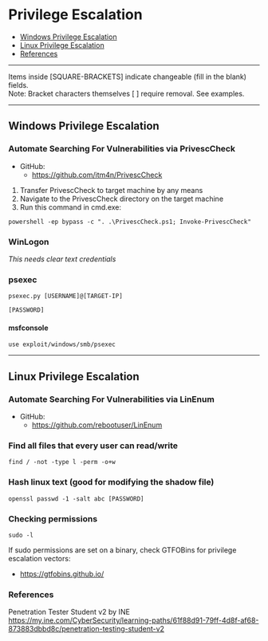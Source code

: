 # Privilege Escalation

* [Windows Privilege Escalation](#windows-privilege-escalation)
* [Linux Privilege Escalation](#linux-privilege-escalation)
* [References](#references)

******************************************************************************
Items inside [SQUARE-BRACKETS] indicate changeable (fill in the blank) fields.  
Note: Bracket characters themselves [ ] require removal. See examples.
******************************************************************************

## Windows Privilege Escalation

### Automate Searching For Vulnerabilities via PrivescCheck

* GitHub:
   * https://github.com/itm4n/PrivescCheck  
  
1. Transfer PrivescCheck to target machine by any means
2. Navigate to the PrivescCheck directory on the target machine
3. Run this command in cmd.exe:
```
powershell -ep bypass -c ". .\PrivescCheck.ps1; Invoke-PrivescCheck"
```

### WinLogon

*This needs clear text credentials*

### psexec

```
psexec.py [USERNAME]@[TARGET-IP] 
```
```
[PASSWORD]
```

#### msfconsole

```
use exploit/windows/smb/psexec
```

***********************************************************************

## Linux Privilege Escalation

### Automate Searching For Vulnerabilities via LinEnum

* GitHub:
   * https://github.com/rebootuser/LinEnum


### Find all files that every user can read/write

```
find / -not -type l -perm -o+w
```

### Hash linux text (good for modifying the shadow file)
```
openssl passwd -1 -salt abc [PASSWORD]
```

### Checking permissions

```
sudo -l
```

If sudo permissions are set on a binary, check GTFOBins for privilege escalation vectors:  

* https://gtfobins.github.io/

### References
Penetration Tester Student v2 by INE  
https://my.ine.com/CyberSecurity/learning-paths/61f88d91-79ff-4d8f-af68-873883dbbd8c/penetration-testing-student-v2